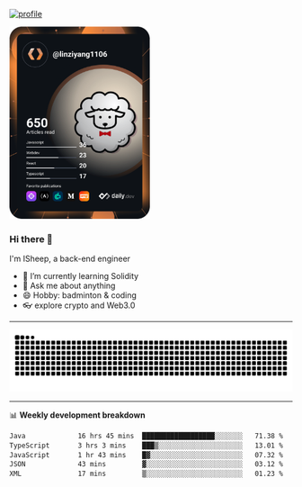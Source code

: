 [![profile](https://user-images.githubusercontent.com/54968314/208005045-e4b42f3b-833d-4242-bfcc-e764865553a2.svg)](https://www.calligrapher.ai/)

<a href="https://app.daily.dev/linziyang1106"><img src="/devcard.png" width="250" alt="ISheep's Dev Card"/></a>

### Hi there 🐏

I'm ISheep, a back-end engineer

- 🔭 I’m currently learning Solidity
- 💬 Ask me about anything
- 😄 Hobby: badminton & coding
- 👓 explore crypto and Web3.0

-------

![](https://raw.githubusercontent.com/ISheepp/ISheepp/output/github-contribution-grid-snake.svg)

-------

📊 **Weekly development breakdown**
<!--START_SECTION:waka-->

```txt
Java             16 hrs 45 mins  ██████████████████░░░░░░░   71.38 %
TypeScript       3 hrs 3 mins    ███▒░░░░░░░░░░░░░░░░░░░░░   13.01 %
JavaScript       1 hr 43 mins    █▓░░░░░░░░░░░░░░░░░░░░░░░   07.32 %
JSON             43 mins         ▓░░░░░░░░░░░░░░░░░░░░░░░░   03.12 %
XML              17 mins         ▒░░░░░░░░░░░░░░░░░░░░░░░░   01.23 %
```

<!--END_SECTION:waka-->
